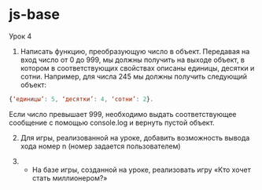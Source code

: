 # js-base
Урок 4


1) Написать функцию, преобразующую число в объект. Передавая на вход число от 0 до 999, мы должны получить на выходе объект, в котором в соответствующих свойствах описаны единицы, десятки и сотни. Например, для числа 245 мы должны получить следующий объект: 

```js
{‘единицы’: 5, ‘десятки’: 4, ‘сотни’: 2}. 
```

Если число превышает 999, необходимо выдать соответствующее сообщение с помощью console.log и вернуть пустой объект.

2) Для игры, реализованной на уроке, добавить возможность вывода хода номер n (номер задается пользователем)

3) * На базе игры, созданной на уроке, реализовать игру «Кто хочет стать миллионером?»